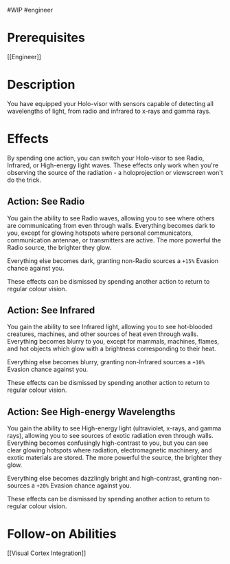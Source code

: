 #WIP #engineer 

# Prerequisites

[[Engineer]]

# Description

You have equipped your Holo-visor with sensors capable of detecting all wavelengths of light, from radio and infrared to x-rays and gamma rays.

# Effects

By spending one action, you can switch your Holo-visor to see Radio, Infrared, or High-energy light waves. These effects only work when you're observing the source of the radiation - a holoprojection or viewscreen won't do the trick.

## Action: See Radio

You gain the ability to see Radio waves, allowing you to see where others are communicating from even through walls. Everything becomes dark to you, except for glowing hotspots where personal communicators, communication antennae, or transmitters are active. The more powerful the Radio source, the brighter they glow. 

Everything else becomes dark, granting non-Radio sources a `+15%` Evasion chance against you.

These effects can be dismissed by spending another action to return to regular colour vision.

## Action: See Infrared

You gain the ability to see Infrared light, allowing you to see hot-blooded creatures, machines, and other sources of heat even through walls. Everything becomes blurry to you, except for mammals, machines, flames, and hot objects which glow with a brightness corresponding to their heat.

Everything else becomes blurry, granting non-Infrared sources a `+10%` Evasion chance against you.

These effects can be dismissed by spending another action to return to regular colour vision.

## Action: See High-energy Wavelengths

You gain the ability to see High-energy light (ultraviolet, x-rays, and gamma rays), allowing you to see sources of exotic radiation even through walls. Everything becomes confusingly high-contrast to you, but you can see clear glowing hotspots where radiation, electromagnetic machinery, and exotic materials are stored. The more powerful the source, the brighter they glow.

Everything else becomes dazzlingly bright and high-contrast, granting non-sources a `+20%` Evasion chance against you.

These effects can be dismissed by spending another action to return to regular colour vision.

# Follow-on Abilities

[[Visual Cortex Integration]]